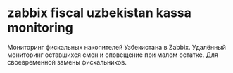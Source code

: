 # zabbix fiscal uzbekistan kassa monitoring
Мониторинг фискальных накопителей Узбекистана в Zabbix. Удалённый мониторинг оставшихся смен и оповещение при малом остатке. Для своевременной замены фискальников.
